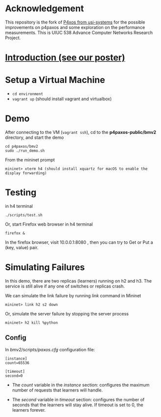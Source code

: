 # Acknowledgement

This repository is the fork of [P4xos from usi-systems](https://github.com/usi-systems/p4xos-public) for the possible improvements on p4paxos and some exploration on the performance measurements. This is UIUC 538 Advance Computer Networks Research Project.

# [Introduction (see our poster)](https://docs.google.com/presentation/d/1eAVVu2V8FlbMpEaQDPW3wm-7gpuBA5DU9PvsoWlqyiY/edit?usp=sharing)

# Setup a Virtual Machine

* `cd environment`
* `vagrant up` (should install vagrant and virtualbox)

# Demo

After connecting to the VM (`vagrant ssh`), cd to the **p4paxos-public/bmv2** directory, and start the demo

```
cd p4paxos/bmv2
sudo ./run_demo.sh
```

From the mininet prompt

```
mininet> xterm h4 (should install xquartz for macOS to enable the display forwarding)
```

# Testing
in h4 terminal
```
./scripts/test.sh
```
Or, start Firefox web browser in h4 terminal
```
firefox &
```

In the firefox browser, visit 10.0.0.1:8080 , then you can try to Get or Put a (key, value) pair.

# Simulating Failures

In this demo, there are two replicas (learners) running on h2 and h3.
The service is still alive if any one of switches or replicas crash.

We can simulate the link failure by running *link* command in Mininet
```
mininet> link h2 s2 down
```

Or, simulate the server failure by stopping the server process
```
mininet> h2 kill %python
```

## Config

In *bmv2/scripts/paxos.cfg* configuration file:

```
[instance]
count=65536

[timeout]
second=0
```

* The *count* variable in the *instance* section: configures the maximum 
number of requests that learners will handle.

* The *second* variable in *timeout* section: configures the number of seconds
that the learners will stay alive. If timeout is set to 0, the learners forever.
